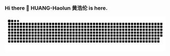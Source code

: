 ### Hi there 👋 HUANG-Haolun 黄浩伦 is here.

<!--[![Anurag's GitHub stats](https://github-readme-stats.vercel.app/api?username=HUANG-Haolun)](https://github.com/anuraghazra/github-readme-stats) -->

<!--[![Top Langs](https://github-readme-stats.vercel.app/api/top-langs/?username=HUANG-Haolun&layout=donut)](https://github.com/anuraghazra/github-readme-stats) -->

<picture>
  <source media="(prefers-color-scheme: dark)" srcset="https://raw.githubusercontent.com/HUANG-Haolun/HUANG-Haolun/output/github-contribution-grid-snake-dark.svg">
  <source media="(prefers-color-scheme: light)" srcset="https://raw.githubusercontent.com/HUANG-Haolun/HUANG-Haolun/output/github-contribution-grid-snake.svg">
  <img alt="github contribution grid snake animation" src="https://raw.githubusercontent.com/YuzukiTsuru/YuzukiTsuru/output/github-contribution-grid-snake.svg">
</picture>
<!--
**HUANG-Haolun/HUANG-Haolun** is a ✨ _special_ ✨ repository because its `README.md` (this file) appears on your GitHub profile.

Here are some ideas to get you started:

- 🔭 I’m currently working on ...
- 🌱 I’m currently learning ...
- 👯 I’m looking to collaborate on ...
- 🤔 I’m looking for help with ...
- 💬 Ask me about ...
- 📫 How to reach me: ...
- 😄 Pronouns: ...
- ⚡ Fun fact: ...
-->
